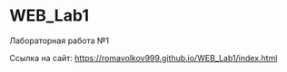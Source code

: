 # WEB_Lab1
Лабораторная работа №1

Ссылка на сайт:
https://romavolkov999.github.io/WEB_Lab1/index.html
